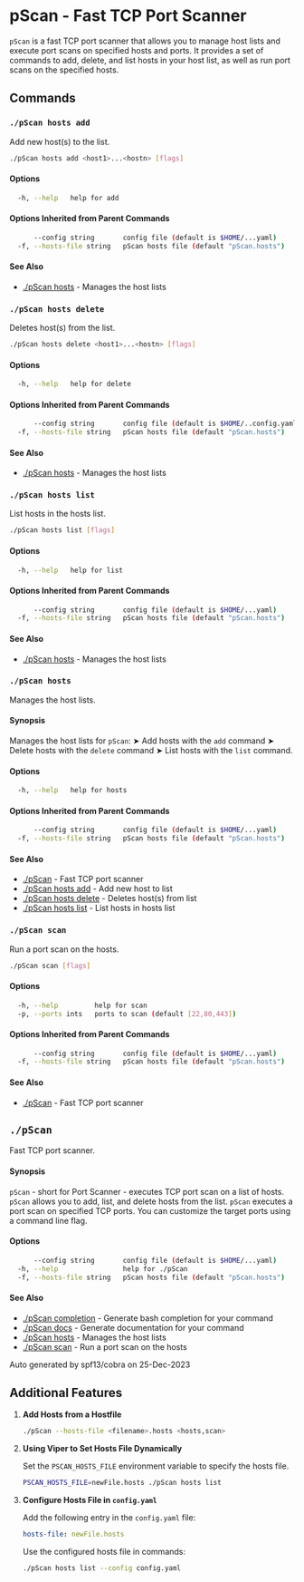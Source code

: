 # pScan - Fast TCP Port Scanner

`pScan` is a fast TCP port scanner that allows you to manage host lists and execute port scans on specified hosts and ports. It provides a set of commands to add, delete, and list hosts in your host list, as well as run port scans on the specified hosts.

## Commands

### `./pScan hosts add`

Add new host(s) to the list.

```sh
./pScan hosts add <host1>...<hostn> [flags]
```

#### Options

```sh
  -h, --help   help for add
```

#### Options Inherited from Parent Commands

```sh
      --config string       config file (default is $HOME/...yaml)
  -f, --hosts-file string   pScan hosts file (default "pScan.hosts")
```

#### See Also

* [./pScan hosts](./pScan_hosts.md) - Manages the host lists

### `./pScan hosts delete`

Deletes host(s) from the list.

```sh
./pScan hosts delete <host1>...<hostn> [flags]
```

#### Options

```sh
  -h, --help   help for delete
```

#### Options Inherited from Parent Commands

```sh
      --config string       config file (default is $HOME/..config.yaml)
  -f, --hosts-file string   pScan hosts file (default "pScan.hosts")
```

#### See Also

* [./pScan hosts](./pScan_hosts.md) - Manages the host lists

### `./pScan hosts list`

List hosts in the hosts list.

```sh
./pScan hosts list [flags]
```

#### Options

```sh
  -h, --help   help for list
```

#### Options Inherited from Parent Commands

```sh
      --config string       config file (default is $HOME/...yaml)
  -f, --hosts-file string   pScan hosts file (default "pScan.hosts")
```

#### See Also

* [./pScan hosts](./pScan_hosts.md) - Manages the host lists

### `./pScan hosts`

Manages the host lists.

#### Synopsis

Manages the host lists for `pScan`:
	➤ Add hosts with the `add` command
	➤ Delete hosts with the `delete` command
	➤ List hosts with the `list` command.

#### Options

```sh
  -h, --help   help for hosts
```

#### Options Inherited from Parent Commands

```sh
      --config string       config file (default is $HOME/...yaml)
  -f, --hosts-file string   pScan hosts file (default "pScan.hosts")
```

#### See Also

* [./pScan](./pScan.md) - Fast TCP port scanner
* [./pScan hosts add](./pScan_hosts_add.md) - Add new host to list
* [./pScan hosts delete](./pScan_hosts_delete.md) - Deletes host(s) from list
* [./pScan hosts list](./pScan_hosts_list.md) - List hosts in hosts list

### `./pScan scan`

Run a port scan on the hosts.

```sh
./pScan scan [flags]
```

#### Options

```sh
  -h, --help         help for scan
  -p, --ports ints   ports to scan (default [22,80,443])
```

#### Options Inherited from Parent Commands

```sh
      --config string       config file (default is $HOME/...yaml)
  -f, --hosts-file string   pScan hosts file (default "pScan.hosts")
```

#### See Also

* [./pScan](./pScan.md) - Fast TCP port scanner

## `./pScan`

Fast TCP port scanner.

#### Synopsis

`pScan` - short for Port Scanner - executes TCP port scan
  on a list of hosts.
  `pScan` allows you to add, list, and delete hosts from the list.
  `pScan` executes a port scan on specified TCP ports. You can customize the
  target ports using a command line flag.

#### Options

```sh
      --config string       config file (default is $HOME/...yaml)
  -h, --help                help for ./pScan
  -f, --hosts-file string   pScan hosts file (default "pScan.hosts")
```

#### See Also

* [./pScan completion](./pScan_completion.md) - Generate bash completion for your command
* [./pScan docs](./pScan_docs.md) - Generate documentation for your command
* [./pScan hosts](./pScan_hosts.md) - Manages the host lists
* [./pScan scan](./pScan_scan.md) - Run a port scan on the hosts

Auto generated by spf13/cobra on 25-Dec-2023

## Additional Features

1. **Add Hosts from a Hostfile**

   ```sh
   ./pScan --hosts-file <filename>.hosts <hosts,scan>
   ```

2. **Using Viper to Set Hosts File Dynamically**

   Set the `PSCAN_HOSTS_FILE` environment variable to specify the hosts file.

   ```sh
   PSCAN_HOSTS_FILE=newFile.hosts ./pScan hosts list
   ```

3. **Configure Hosts File in `config.yaml`**

   Add the following entry in the `config.yaml` file:

   ```yaml
   hosts-file: newFile.hosts
   ```

   Use the configured hosts file in commands:

   ```sh
   ./pScan hosts list --config config.yaml
   ```